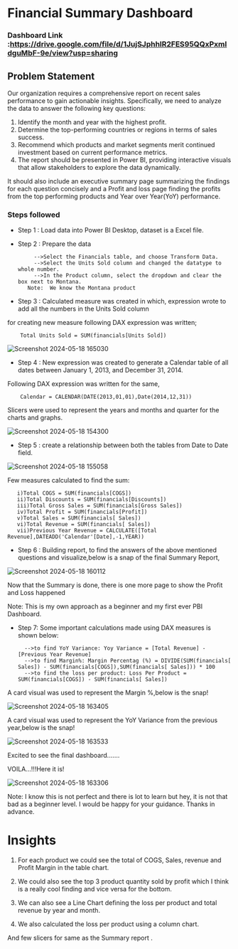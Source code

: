 # Financial Summary Dashboard

### Dashboard Link :https://drive.google.com/file/d/1JujSJphhlR2FES95QQxPxmldguMbF-9e/view?usp=sharing

## Problem Statement

Our organization requires a comprehensive report on recent sales performance to gain actionable insights. Specifically, we need to analyze the data to answer the following key questions:

1) Identify the month and year with the highest profit.
2) Determine the top-performing countries or regions in terms of sales success.
3) Recommend which products and market segments merit continued investment based on current performance metrics.
4) The report should be presented in Power BI, providing interactive visuals that allow stakeholders to explore the data dynamically.

It should also include an executive summary page summarizing the findings for each question concisely and a Profit and loss page finding the profits from the top performing products and Year over Year(YoY) performance.




### Steps followed 

- Step 1 : Load data into Power BI Desktop, dataset is a Excel file.
- Step 2 : Prepare the data
           
           -->Select the Financials table, and choose Transform Data.
           -->Select the Units Sold column and changed the datatype to whole number.
           -->In the Product column, select the dropdown and clear the box next to Montana.
         Note:  We know the Montana product 
- Step 3 : Calculated measure was created in which, expression wrote to add all the numbers in the Units Sold column

for creating new measure following DAX expression was written;
       
        Total Units Sold = SUM(financials[Units Sold])

![Screenshot 2024-05-18 165030](https://github.com/prachiprabha-s/Power-BI-Financial-Dashboard/assets/168185906/8c31356e-ea4d-42e1-a746-a4be965fb33f)

- Step 4 : New expression was created to generate a Calendar table of all dates between January 1, 2013, and December 31, 2014.

Following DAX expression was written for the same,
        
        Calendar = CALENDAR(DATE(2013,01,01),Date(2014,12,31))
        
Slicers were used to represent the years and months and quarter for the charts and graphs.

![Screenshot 2024-05-18 154300](https://github.com/prachiprabha-s/Power-BI-Financial-Dashboard/assets/168185906/f5b7eb1d-102e-44df-98ab-002f6bddaaeb)
       
 - Step 5 : create a relationship between both the tables from Date to Date field.

![Screenshot 2024-05-18 155058](https://github.com/prachiprabha-s/Power-BI-Financial-Dashboard/assets/168185906/0c52a3d5-0a61-480b-9645-99a9f4c962f8)

Few measures calculated to find the sum:
       
       i)Total COGS = SUM(financials[COGS])
       ii)Total Discounts = SUM(financials[Discounts])
       iii)Total Gross Sales = SUM(financials[Gross Sales])
       iv)Total Profit = SUM(financials[Profit])
       v)Total Sales = SUM(financials[ Sales])
       vi)Total Revenue = SUM(financials[ Sales])
       vii)Previous Year Revenue = CALCULATE([Total Revenue],DATEADD('Calendar'[Date],-1,YEAR))
 
 - Step 6 : Building report, to find the answers of the above mentioned questions and visualize,below is a snap of the final Summary Report,

 ![Screenshot 2024-05-18 160112](https://github.com/prachiprabha-s/Power-BI-Financial-Dashboard/assets/168185906/b810013a-8d37-4c69-9137-285f3727db47)


 Now that the Summary is done, there is one more page to show the Profit and Loss happened

 Note: This is my own approach as a beginner and my first ever PBI Dashboard.


- Step 7: Some important calculations made using DAX measures is shown below:

        -->to find YoY Variance: Yoy Variance = [Total Revenue] - [Previous Year Revenue]
        -->to find Margin%: Margin Percentag (%) = DIVIDE(SUM(financials[ Sales]) - SUM(financials[COGS]),SUM(financials[ Sales])) * 100
        -->to find the loss per product: Loss Per Product = SUM(financials[COGS]) - SUM(financials[ Sales])

 A card visual was used to represent the Margin %,below is the snap!

 ![Screenshot 2024-05-18 163405](https://github.com/prachiprabha-s/Power-BI-Financial-Dashboard/assets/168185906/b146a02a-07bc-43bc-9db2-c84958eb4f51)
 
 A card visual was used to represent the YoY Variance from the previous year,below is the snap!

 ![Screenshot 2024-05-18 163533](https://github.com/prachiprabha-s/Power-BI-Financial-Dashboard/assets/168185906/521e4235-8ccf-486d-bb87-d5e2e9aca350)

 
Excited to see the final dashboard.......

VOILA...!!!Here it is!

![Screenshot 2024-05-18 163306](https://github.com/prachiprabha-s/Power-BI-Financial-Dashboard/assets/168185906/9afdbe38-24a8-40a7-b586-3564ecce5171)

Note: I know this is not perfect and there is lot to learn but hey, it is not that bad as a beginner level. I would be happy for your guidance. Thanks in advance.

# Insights


1) For each product we could see the total of COGS, Sales, revenue and Profit Margin in the table chart.

2) We could also see the top 3 product quantity sold by profit which I think is a really cool finding and vice versa for the bottom.

3) We can also see a Line Chart defining the loss per product and total revenue by year and month.

4) We also calculated the loss per product using a column chart.

And few slicers for same as the Summary report .
